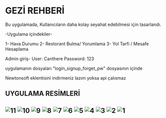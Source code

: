 <h1>
  GEZİ REHBERİ 
</h1>
Bu uygulamada, Kullanıcıların daha kolay seyahat edebilmesi için tasarlandı.

-Uygulama içindekiler-

1- Hava Durumu 
2- Restorant Bulma/ Yorumlama
3- Yol Tarfi / Mesafe Hesaplama

Admin giriş-
 User: Canthere
 Password: 123


 uygulamanın dosyaları 
"login_signup_forget_pw" dosyasının içinde <p>
Newtonsoft eklentisini indirmeniz lazım yoksa api çalısmaz 

<h2>

  UYGULAMA RESİMLERİ <h2>
![11](https://github.com/user-attachments/assets/414fa18b-14c0-4dc9-888f-e3908f05a24b)
![10](https://github.com/user-attachments/assets/10416a5a-6887-4642-bb3f-b45189eb47c1)
![9](https://github.com/user-attachments/assets/4b66233e-9ac7-49ae-a9c6-00029fe75881)
![8](https://github.com/user-attachments/assets/78367f9d-cb1e-4ad2-997b-15025637dffd)
![7](https://github.com/user-attachments/assets/4919c7b5-f9e0-451a-9378-1b24550e7085)
![6](https://github.com/user-attachments/assets/1abe215e-cd67-4d4c-96a2-ef2b26cc5a9f)
![5](https://github.com/user-attachments/assets/39f3044c-5f6b-4766-a62f-39e90a641603)
![4](https://github.com/user-attachments/assets/c3a5a816-e289-4a14-a402-c973b8393f85)
![3](https://github.com/user-attachments/assets/b1d90bb3-1957-4c1d-bb31-d9cbc3ad8da0)
![2](https://github.com/user-attachments/assets/cd1f166d-bf4d-4831-ab47-49ec3fb8da06)
![1](https://github.com/user-attachments/assets/7d027566-e16d-4688-a621-ba13dc11c713)

